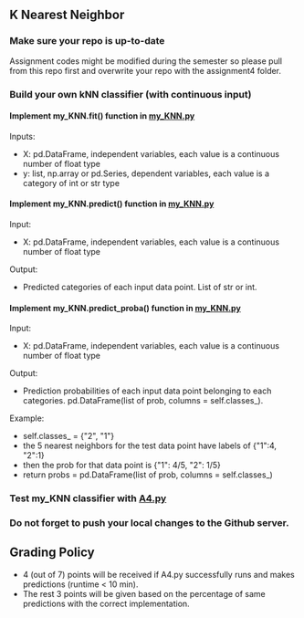 ## K Nearest Neighbor

### Make sure your repo is up-to-date

Assignment codes might be modified during the semester so please pull from this repo first and overwrite your repo with the assignment4 folder. 

### Build your own kNN classifier (with continuous input)

#### Implement my_KNN.fit() function in [my_KNN.py](https://github.com/hil-se/fds/blob/master/assignments/assignment4/my_KNN.py)
Inputs:
- X: pd.DataFrame, independent variables, each value is a continuous number of float type
- y: list, np.array or pd.Series, dependent variables, each value is a category of int or str type

#### Implement my_KNN.predict() function in [my_KNN.py](https://github.com/hil-se/fds/blob/master/assignments/assignment4/my_KNN.py)
Input:
- X: pd.DataFrame, independent variables, each value is a continuous number of float type

Output:
- Predicted categories of each input data point. List of str or int.

#### Implement my_KNN.predict_proba() function in [my_KNN.py](https://github.com/hil-se/fds/blob/master/assignments/assignment4/my_KNN.py)
Input:
- X: pd.DataFrame, independent variables, each value is a continuous number of float type

Output:
- Prediction probabilities of each input data point belonging to each categories. pd.DataFrame(list of prob, columns = self.classes_).

Example:
- self.classes_ = {"2", "1"}
- the 5 nearest neighbors for the test data point have labels of {"1":4, "2":1}
- then the prob for that data point is {"1": 4/5, "2": 1/5}
- return probs = pd.DataFrame(list of prob, columns = self.classes_)

### Test my_KNN classifier with [A4.py](https://github.com/hil-se/fds/blob/master/assignments/assignment4/A4.py)


### Do not forget to push your local changes to the Github server.

 
 ## Grading Policy
 - 4 (out of 7) points will be received if A4.py successfully runs and makes predictions (runtime < 10 min).
 - The rest 3 points will be given based on the percentage of same predictions with the correct implementation.

